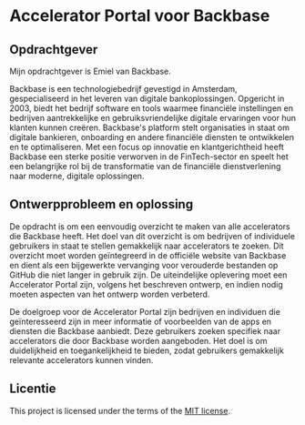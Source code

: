 
# Accelerator Portal voor Backbase

## Opdrachtgever
Mijn opdrachtgever is Emiel van Backbase.

Backbase is een technologiebedrijf gevestigd in Amsterdam, gespecialiseerd in het leveren van digitale bankoplossingen. Opgericht in 2003, biedt het bedrijf software en tools waarmee financiële instellingen en bedrijven aantrekkelijke en gebruiksvriendelijke digitale ervaringen voor hun klanten kunnen creëren. Backbase's platform stelt organisaties in staat om digitale bankieren, onboarding en andere financiële diensten te ontwikkelen en te optimaliseren. Met een focus op innovatie en klantgerichtheid heeft Backbase een sterke positie verworven in de FinTech-sector en speelt het een belangrijke rol bij de transformatie van de financiële dienstverlening naar moderne, digitale oplossingen.

## Ontwerpprobleem en oplossing
De opdracht is om een eenvoudig overzicht te maken van alle accelerators die Backbase heeft. Het doel van dit overzicht is om bedrijven of individuele gebruikers in staat te stellen gemakkelijk naar accelerators te zoeken. Dit overzicht moet worden geïntegreerd in de officiële website van Backbase en dient als een bijgewerkte vervanging voor verouderde bestanden op GitHub die niet langer in gebruik zijn. De uiteindelijke oplevering moet een Accelerator Portal zijn, volgens het beschreven ontwerp, en indien nodig moeten aspecten van het ontwerp worden verbeterd.

De doelgroep voor de Accelerator Portal zijn bedrijven en individuen die geïnteresseerd zijn in meer informatie of voorbeelden van de apps en diensten die Backbase aanbiedt. Deze gebruikers zoeken specifiek naar accelerators die door Backbase worden aangeboden. Het doel is om duidelijkheid en toegankelijkheid te bieden, zodat gebruikers gemakkelijk relevante accelerators kunnen vinden.

## 
<!-- Bij Kenmerken staat welke technieken zijn gebruikt en hoe. Wat is de HTML structuur? Wat zijn de belangrijkste dingen in CSS? Wat is er met JS gedaan en hoe? -->

## Licentie

This project is licensed under the terms of the [MIT license](./LICENSE).

